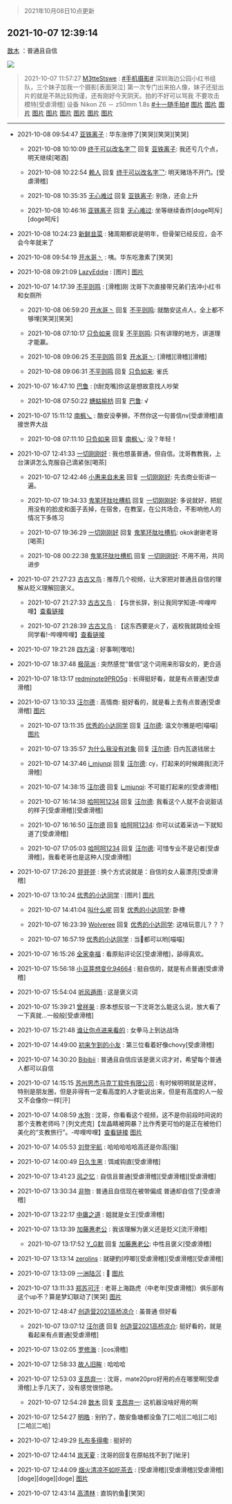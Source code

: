 > 2021年10月08日10点更新
<link rel="stylesheet" href="https://cdn.jsdelivr.net/gh/taotie6/sampleJSON@main/css/photo_show.css">
<meta name="referrer" content="no-referrer" />


 ## 2021-10-07 12:39:14 

 [㪚木](https://www.coolapk.com/feed/30521358?shareKey=ODdiN2U1ODVmMGFlNjE1ZTdlOTA~) ：普通且自信 

<div class="album">
<img class="img-item" src="http://image.coolapk.com/feed/2020/0606/14/1081091_625cb65a_5615_402@306x306.gif" />
</div>

> 2021-10-07 11:57:27 
> [M3tteStswe](https://www.coolapk.com/feed/30520530?shareKey=ZjBhN2JlNzE2N2M2NjE1ZTdlOTA~) : <a class="feed-link-tag" href="/t/手机摄影?type=0">#手机摄影#</a> 深圳海边公园小红书组队，三个妹子加我一个摄影[表面哭泣] 第一次专门出来拍人像，妹子还挺出片的就是不熟比较拘谨，还有刚好今天阴天。拍的不好可以骂我 不要攻击模特[受虐滑稽] 设备 Nikon Z6 － z50mm 1.8s <a class="feed-link-tag" href="/t/十一随手拍?type=0">#十一随手拍#</a> 
[图片](http://image.coolapk.com/feed/2021/1007/11/1104777_e739e2bc_9041_5731@2349x3530.jpeg)
[图片](http://image.coolapk.com/feed/2021/1007/11/1104777_ebe1849a_9041_5733@2125x3899.jpeg)
[图片](http://image.coolapk.com/feed/2021/1007/11/1104777_57d6be50_9041_5734@3024x2012.jpeg)
[图片](http://image.coolapk.com/feed/2021/1007/11/1104777_55c29840_9041_5736@2349x3530.jpeg)
[图片](http://image.coolapk.com/feed/2021/1007/11/1104777_11c8edd3_9041_5738@3425x2420.jpeg)
[图片](http://image.coolapk.com/feed/2021/1007/11/1104777_824430e3_9041_574@2096x3954.jpeg)
[图片](http://image.coolapk.com/feed/2021/1007/11/1104777_ff43c5e4_9041_5742@3530x2349.jpeg)
[图片](http://image.coolapk.com/feed/2021/1007/11/1104777_90aed0cd_9041_5744@2338x3547.jpeg)
[图片](http://image.coolapk.com/feed/2021/1007/11/1104777_a407e51d_9041_5745@2160x3840.jpeg)

 ------- 

- 2021-10-08 09:54:47 [亚铁离子](uid=2220712) : 华东涨停了[笑哭][笑哭][笑哭] 

    - 2021-10-08 10:10:09 [终于可以改名字乛](uid=1560563) 回复 [亚铁离子](uid=2220712): 我还亏几个点，明天继续[喝酒] 

    - 2021-10-08 10:22:54 [赖人](uid=488454) 回复 [终于可以改名字乛](uid=1560563): 明天赌场不开门。[受虐滑稽] 

    - 2021-10-08 10:35:35 [无心难过](uid=3681127) 回复 [亚铁离子](uid=2220712): 别急，还会上升 

    - 2021-10-08 10:46:16 [亚铁离子](uid=2220712) 回复 [无心难过](uid=3681127): 坐等继续香炸[doge呵斥][doge呵斥] 

- 2021-10-08 10:24:23 [新鲜韭菜](uid=1735035) : 猪周期都说是明年，但骨架已经反应，会不会今年就来了 

- 2021-10-08 09:54:19 [开水哥丶](uid=608451) : 咦。华东吃激素了[笑哭] 

- 2021-10-08 09:21:09 [LazyEddie](uid=1254742) : [图片] [图片](http://image.coolapk.com/feed/2021/1008/09/1254742_6068_2734@828x1792.jpg)

- 2021-10-07 14:17:39 [不平则鸣](uid=6940259) : [滑稽]刚
沈哥下次直接带兄弟们去冲小红书和女厕所 

    - 2021-10-08 06:59:20 [开水哥丶](uid=608451) 回复 [不平则鸣](uid=6940259): 就酷安这点人，全上都不够埋[笑哭][笑哭] 

    - 2021-10-08 07:10:17 [只负如来](uid=1057736) 回复 [不平则鸣](uid=6940259): 只有讲理的地方，讲道理才能赢。 

    - 2021-10-08 09:06:25 [不平则鸣](uid=6940259) 回复 [开水哥丶](uid=608451): [滑稽][滑稽][滑稽] 

    - 2021-10-08 09:06:31 [不平则鸣](uid=6940259) 回复 [只负如来](uid=1057736): 雀氏 

- 2021-10-07 16:47:10 [巴鲁](uid=810344) : [t耐克嘴]你这是想故意找人吵架 

    - 2021-10-08 07:50:22 [蟪蛄榆枋](uid=1225127) 回复 [巴鲁](uid=810344): √ 

- 2021-10-07 15:11:12 [南枫乀](uid=764080) : 酷安没拳狮，不然你这一句普信nv[受虐滑稽]直接世界大战 

    - 2021-10-08 07:11:10 [只负如来](uid=1057736) 回复 [南枫乀](uid=764080): 没？年轻！ 

- 2021-10-07 12:41:33 [一切刚刚好](uid=701389) : 我也想虽普通，但自信。沈哥教教我，上台演讲怎么克服自己滴紧张[喝茶] 

    - 2021-10-07 12:42:46 [小惠来自未来](uid=847097) 回复 [一切刚刚好](uid=701389): 先去商业街讲一遍。 

    - 2021-10-07 19:34:33 [鬼笔环肽吐槽机](uid=5538134) 回复 [一切刚刚好](uid=701389): 多说就好，把屁用没有的脸皮和面子丢掉，在宿舍，在教室，在公共场合，不影响他人的情况下多练习 

    - 2021-10-07 19:36:29 [一切刚刚好](uid=701389) 回复 [鬼笔环肽吐槽机](uid=5538134): okok谢谢老哥[喝茶] 

    - 2021-10-08 00:22:38 [鬼笔环肽吐槽机](uid=5538134) 回复 [一切刚刚好](uid=701389): 不用不用，共同进步 

- 2021-10-07 21:27:23 [古古又鸟](uid=1049013) : 推荐几个视频，让大家把对普通且自信的理解从贬义理解回褒义。 

    - 2021-10-07 21:27:33 [古古又鸟](uid=1049013) : 【与世长辞，别让我同学知道-哔哩哔哩】<a class="feed-link-url" href="https://b23.tv/lcV4ap" title="https://b23.tv/lcV4ap" target="_blank" rel="nofollow">查看链接</a> 

    - 2021-10-07 21:28:39 [古古又鸟](uid=1049013) : 【这东西要是火了，返校我就跳给全班同学看!-哔哩哔哩】<a class="feed-link-url" href="https://b23.tv/rWBNSn" title="https://b23.tv/rWBNSn" target="_blank" rel="nofollow">查看链接</a> 

- 2021-10-07 19:21:28 [四方滚](uid=851755) : 好事啊[嘿哈] 

- 2021-10-07 18:37:48 [极简派](uid=2476378) : 突然感觉“普信”这个词用来形容女的，更合适 

- 2021-10-07 18:13:17 [redminote9PRO5g](uid=5832868) : 长得挺好看，就是有点普通[受虐滑稽] 

- 2021-10-07 13:10:33 [汪尔德](uid=1595236) : 高情商: 挺好看的，就是看上去有点普通[受虐滑稽] [图片](http://image.coolapk.com/feed/2021/1007/13/1595236_3848f262_3431_7644@481x497.jpeg)

    - 2021-10-07 13:11:35 [优秀的小达同学](uid=3114536) 回复 [汪尔德](uid=1595236): 温文尔雅是吧[喵喵] [图片](http://image.coolapk.com/feed/2021/1007/13/3114536_2245462a_3492_2898@690x927.jpeg)

    - 2021-10-07 13:35:57 [为什么我没有对象](uid=2236988) 回复 [汪尔德](uid=1595236): 日内瓦退钱居士 

    - 2021-10-07 14:37:46 [i_mjunqi](uid=399564) 回复 [汪尔德](uid=1595236): cy，打起来的时候踢我[流汗滑稽] 

    - 2021-10-07 14:38:15 [汪尔德](uid=1595236) 回复 [i_mjunqi](uid=399564): 不可能打起来的[受虐滑稽] 

    - 2021-10-07 16:14:38 [哈呵呵1234](uid=2413755) 回复 [汪尔德](uid=1595236): 我看这个人就不会说脏话的样子[受虐滑稽][受虐滑稽] 

    - 2021-10-07 16:16:50 [汪尔德](uid=1595236) 回复 [哈呵呵1234](uid=2413755): 你可以试着采访一下就知道了[受虐滑稽] 

    - 2021-10-07 17:05:03 [哈呵呵1234](uid=2413755) 回复 [汪尔德](uid=1595236): 可惜专业不是记者[受虐滑稽]，我看老哥也是这种人[受虐滑稽] 

- 2021-10-07 17:26:20 [戼戼戼](uid=4044548) : 换个方式说就是：自信的女人最漂亮[受虐滑稽] 

- 2021-10-07 13:10:24 [优秀的小达同学](uid=3114536) : [图片] [图片](http://image.coolapk.com/feed/2021/1007/13/3114536_74d4fd8b_3418_1937@341x196.gif)

    - 2021-10-07 14:41:04 [叫什么呢](uid=860840) 回复 [优秀的小达同学](uid=3114536): 卧槽 

    - 2021-10-07 16:23:39 [Wolveree](uid=3291395) 回复 [优秀的小达同学](uid=3114536): 这啥玩意儿？？？ 

    - 2021-10-07 16:57:19 [优秀的小达同学](uid=3114536) : 当🐶都可以哟[喵喵] 

- 2021-10-07 16:15:26 [全家幸福](uid=2237599) : 看原贴评论区[受虐滑稽]，舔得真欢。 

- 2021-10-07 15:56:18 [小豆芽想变化94664](uid=5184191) : 挺自信的，就是有点普通[受虐滑稽] 

- 2021-10-07 15:54:04 [听风遁雨](uid=1349084) : 这是褒义词 

- 2021-10-07 15:39:21 [曾祥昊](uid=6695078) : 原本想反驳一下沈哥怎么能这么说，放大看了一下真就…一般般[受虐滑稽] 

- 2021-10-07 15:21:48 [谁让你点进来看的](uid=1348471) : 女拳马上到达战场 

- 2021-10-07 14:49:00 [初来乍到的小友](uid=11462281) : 第三位看着好像chovy[受虐滑稽] 

- 2021-10-07 14:30:20 [Bibibii](uid=689320) : 普通且自信应该是褒义词才对，希望每个普通人都可以自信 

- 2021-10-07 14:15:15 [苏州思杰马克丁软件有限公司](uid=639862) : 有时候明明就是这样，特别是朋友圈，但是非得有一定看高度的人才能说出来，但是有高度的人一般又不会像你一样[汗] 

- 2021-10-07 14:08:59 [水狗](uid=1827990) : 沈哥，你看看这个视频，这不是你前段时间说的那个支教老师吗？[列文虎克]【龙晶睛被网暴？比作秀更可怕的是正在被他们美化的“支教旅行”。-哔哩哔哩】<a class="feed-link-url" href="https://b23.tv/OmX9PJ" title="https://b23.tv/OmX9PJ" target="_blank" rel="nofollow">查看链接</a> [图片](http://image.coolapk.com/feed/2021/1007/14/1827990_207d92e5_6927_955@1344x2772.jpeg)

- 2021-10-07 14:05:53 [刘登宇航](uid=571170) : 哈哈哈哈哈高还是你高[强] 

- 2021-10-07 14:00:49 [日久生黑](uid=1062678) : 饵咸钩直[受虐滑稽] 

- 2021-10-07 13:41:23 [风之忆](uid=3924354) : 自信且普通[受虐滑稽][受虐滑稽][受虐滑稽] 

- 2021-10-07 13:30:34 [非物](uid=2190248) : 普通且自信现在被带偏成  普通却自信了[受虐滑稽] 

- 2021-10-07 13:22:17 [中庸之道](uid=2894334) : 姐就是女王[受虐滑稽] 

- 2021-10-07 13:13:39 [加藤惠老公](uid=1266680) : 我该理解为褒义还是贬义[流汗滑稽] 

    - 2021-10-07 13:17:52 [Y_G默](uid=1158219) 回复 [加藤惠老公](uid=1266680): 中性且褒义[受虐滑稽] 

- 2021-10-07 13:13:14 [zerolins](uid=4255244) : 就硬釣[哼唧][受虐滑稽][受虐滑稽][受虐滑稽] 

- 2021-10-07 13:13:09 [一洲陆沉](uid=889471) : 🎣 [图片](http://image.coolapk.com/feed/2021/1007/13/889471_9534e2d2_3586_3365@397x398.gif)

- 2021-10-07 13:11:33 [郑苏可汗](uid=678781) : 老哥上海路虎（中老年[受虐滑稽]）俱乐部有这个up不？算是梦幻联动了[笑哭] [图片](http://image.coolapk.com/feed/2021/1007/13/678781_eabf4e48_3492_4347@2560x1394.jpeg)

- 2021-10-07 12:48:47 [创造营2021高桥凉介](uid=685087) : 虽普通 但好看 

    - 2021-10-07 13:07:12 [汪尔德](uid=1595236) 回复 [创造营2021高桥凉介](uid=685087): 挺好看的，就是看起来有点普通[受虐滑稽] 

- 2021-10-07 13:02:05 [罗修海](uid=3774701) : [cos滑稽] 

- 2021-10-07 12:58:33 [故人旧眸](uid=5481001) : 哈哈哈 

- 2021-10-07 12:53:03 [支昂弃一](uid=2297834) : 沈哥，mate20pro好用的点在哪里啊[受虐滑稽]上手几天了，没有感觉很惊艳。 

    - 2021-10-07 12:54:28 [㪚木](uid=1081091) 回复 [支昂弃一](uid=2297834): 这机器没啥好用的啊 

- 2021-10-07 12:54:27 [明皓](uid=1682514) : 别钓了，酷安鱼塘都没鱼了[二哈][二哈][二哈][二哈][二哈] 

- 2021-10-07 12:49:29 [扎布多得嘞](uid=1778156) : 挺好的 

- 2021-10-07 12:44:14 [岚天夏](uid=1974131) : 沈哥的回复在原帖找不到了[呲牙] 

- 2021-10-07 12:44:09 [烟火清凉不如吃茶去](uid=4279524) : [受虐滑稽][受虐滑稽][受虐滑稽][doge][doge][doge] [图片](http://image.coolapk.com/feed/2021/0917/10/2447574_fa8226e5_6616_7717@403x227.gif)

- 2021-10-07 12:43:14 [高清林](uid=8114305) : 直钩钓鱼🎣[笑哭] 


